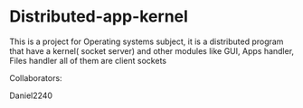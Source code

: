 # Distributed-app-kernel
This is a project for Operating systems subject, it is a distributed program that have a kernel( socket server) and other modules like GUI, Apps handler, Files handler all of them are client sockets

Collaborators:

Daniel2240

